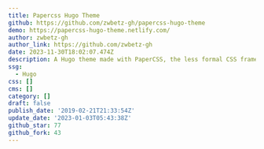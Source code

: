 ```yaml
---
title: Papercss Hugo Theme
github: https://github.com/zwbetz-gh/papercss-hugo-theme
demo: https://papercss-hugo-theme.netlify.com/
author: zwbetz-gh
author_link: https://github.com/zwbetz-gh
date: 2023-11-30T18:02:07.474Z
description: A Hugo theme made with PaperCSS, the less formal CSS framework.
ssg:
  - Hugo
css: []
cms: []
category: []
draft: false
publish_date: '2019-02-21T21:33:54Z'
update_date: '2023-01-03T05:43:38Z'
github_star: 77
github_fork: 43
---
```

